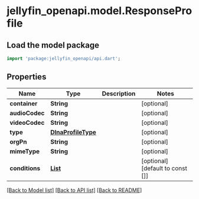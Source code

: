 # jellyfin_openapi.model.ResponseProfile

## Load the model package
```dart
import 'package:jellyfin_openapi/api.dart';
```

## Properties
Name | Type | Description | Notes
------------ | ------------- | ------------- | -------------
**container** | **String** |  | [optional] 
**audioCodec** | **String** |  | [optional] 
**videoCodec** | **String** |  | [optional] 
**type** | [**DlnaProfileType**](DlnaProfileType.md) |  | [optional] 
**orgPn** | **String** |  | [optional] 
**mimeType** | **String** |  | [optional] 
**conditions** | [**List<ProfileCondition>**](ProfileCondition.md) |  | [optional] [default to const []]

[[Back to Model list]](../README.md#documentation-for-models) [[Back to API list]](../README.md#documentation-for-api-endpoints) [[Back to README]](../README.md)


